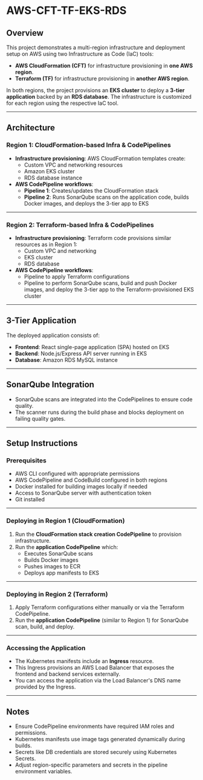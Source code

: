 # AWS-CFT-TF-EKS-RDS

## Overview

This project demonstrates a multi-region infrastructure and deployment setup on AWS using two Infrastructure as Code (IaC) tools:

- **AWS CloudFormation (CFT)** for infrastructure provisioning in **one AWS region**.
- **Terraform (TF)** for infrastructure provisioning in **another AWS region**.

In both regions, the project provisions an **EKS cluster** to deploy a **3-tier application** backed by an **RDS database**. The infrastructure is customized for each region using the respective IaC tool.

---

## Architecture

### Region 1: CloudFormation-based Infra & CodePipelines

- **Infrastructure provisioning**: AWS CloudFormation templates create:
  - Custom VPC and networking resources
  - Amazon EKS cluster
  - RDS database instance
- **AWS CodePipeline workflows**:
  - **Pipeline 1**: Creates/updates the CloudFormation stack
  - **Pipeline 2**: Runs SonarQube scans on the application code, builds Docker images, and deploys the 3-tier app to EKS

---

### Region 2: Terraform-based Infra & CodePipelines

- **Infrastructure provisioning**: Terraform code provisions similar resources as in Region 1:
  - Custom VPC and networking
  - EKS cluster
  - RDS database
- **AWS CodePipeline workflows**:
  - Pipeline to apply Terraform configurations
  - Pipeline to perform SonarQube scans, build and push Docker images, and deploy the 3-tier app to the Terraform-provisioned EKS cluster

---

## 3-Tier Application

The deployed application consists of:

- **Frontend**: React single-page application (SPA) hosted on EKS
- **Backend**: Node.js/Express API server running in EKS
- **Database**: Amazon RDS MySQL instance

---

## SonarQube Integration

- SonarQube scans are integrated into the CodePipelines to ensure code quality.
- The scanner runs during the build phase and blocks deployment on failing quality gates.

---

## Setup Instructions

### Prerequisites

- AWS CLI configured with appropriate permissions
- AWS CodePipeline and CodeBuild configured in both regions
- Docker installed for building images locally if needed
- Access to SonarQube server with authentication token
- Git installed

---

### Deploying in Region 1 (CloudFormation)

1. Run the **CloudFormation stack creation CodePipeline** to provision infrastructure.
2. Run the **application CodePipeline** which:
   - Executes SonarQube scans
   - Builds Docker images
   - Pushes images to ECR
   - Deploys app manifests to EKS

---

### Deploying in Region 2 (Terraform)

1. Apply Terraform configurations either manually or via the Terraform CodePipeline.
2. Run the **application CodePipeline** (similar to Region 1) for SonarQube scan, build, and deploy.

---

### Accessing the Application

- The Kubernetes manifests include an **Ingress** resource.
- This Ingress provisions an AWS Load Balancer that exposes the frontend and backend services externally.
- You can access the application via the Load Balancer's DNS name provided by the Ingress.

---

## Notes

- Ensure CodePipeline environments have required IAM roles and permissions.
- Kubernetes manifests use image tags generated dynamically during builds.
- Secrets like DB credentials are stored securely using Kubernetes Secrets.
- Adjust region-specific parameters and secrets in the pipeline environment variables.
